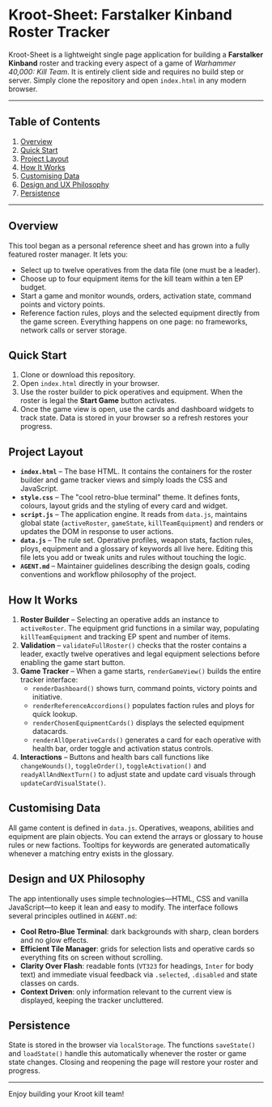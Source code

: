 # Kroot-Sheet: Farstalker Kinband Roster Tracker

Kroot-Sheet is a lightweight single page application for building a **Farstalker Kinband** roster and tracking every aspect of a game of *Warhammer 40,000: Kill Team*. It is entirely client side and requires no build step or server. Simply clone the repository and open `index.html` in any modern browser.

---

## Table of Contents
1. [Overview](#overview)
2. [Quick Start](#quick-start)
3. [Project Layout](#project-layout)
4. [How It Works](#how-it-works)
5. [Customising Data](#customising-data)
6. [Design and UX Philosophy](#design-and-ux-philosophy)
7. [Persistence](#persistence)

---

## Overview
This tool began as a personal reference sheet and has grown into a fully featured roster manager. It lets you:
- Select up to twelve operatives from the data file (one must be a leader).
- Choose up to four equipment items for the kill team within a ten EP budget.
- Start a game and monitor wounds, orders, activation state, command points and victory points.
- Reference faction rules, ploys and the selected equipment directly from the game screen.
Everything happens on one page: no frameworks, network calls or server storage.

## Quick Start
1. Clone or download this repository.
2. Open `index.html` directly in your browser.
3. Use the roster builder to pick operatives and equipment. When the roster is legal the **Start Game** button activates.
4. Once the game view is open, use the cards and dashboard widgets to track state. Data is stored in your browser so a refresh restores your progress.

## Project Layout
- **`index.html`** – The base HTML. It contains the containers for the roster builder and game tracker views and simply loads the CSS and JavaScript.
- **`style.css`** – The "cool retro-blue terminal" theme. It defines fonts, colours, layout grids and the styling of every card and widget.
- **`script.js`** – The application engine. It reads from `data.js`, maintains global state (`activeRoster`, `gameState`, `killTeamEquipment`) and renders or updates the DOM in response to user actions.
- **`data.js`** – The rule set. Operative profiles, weapon stats, faction rules, ploys, equipment and a glossary of keywords all live here. Editing this file lets you add or tweak units and rules without touching the logic.
- **`AGENT.md`** – Maintainer guidelines describing the design goals, coding conventions and workflow philosophy of the project.

## How It Works
1. **Roster Builder** – Selecting an operative adds an instance to `activeRoster`. The equipment grid functions in a similar way, populating `killTeamEquipment` and tracking EP spent and number of items.
2. **Validation** – `validateFullRoster()` checks that the roster contains a leader, exactly twelve operatives and legal equipment selections before enabling the game start button.
3. **Game Tracker** – When a game starts, `renderGameView()` builds the entire tracker interface:
   - `renderDashboard()` shows turn, command points, victory points and initiative.
   - `renderReferenceAccordions()` populates faction rules and ploys for quick lookup.
   - `renderChosenEquipmentCards()` displays the selected equipment datacards.
   - `renderAllOperativeCards()` generates a card for each operative with health bar, order toggle and activation status controls.
4. **Interactions** – Buttons and health bars call functions like `changeWounds()`, `toggleOrder()`, `toggleActivation()` and `readyAllAndNextTurn()` to adjust state and update card visuals through `updateCardVisualState()`.

## Customising Data
All game content is defined in `data.js`. Operatives, weapons, abilities and equipment are plain objects. You can extend the arrays or glossary to house rules or new factions. Tooltips for keywords are generated automatically whenever a matching entry exists in the glossary.

## Design and UX Philosophy
The app intentionally uses simple technologies—HTML, CSS and vanilla JavaScript—to keep it lean and easy to modify. The interface follows several principles outlined in `AGENT.md`:
- **Cool Retro‑Blue Terminal**: dark backgrounds with sharp, clean borders and no glow effects.
- **Efficient Tile Manager**: grids for selection lists and operative cards so everything fits on screen without scrolling.
- **Clarity Over Flash**: readable fonts (`VT323` for headings, `Inter` for body text) and immediate visual feedback via `.selected`, `.disabled` and state classes on cards.
- **Context Driven**: only information relevant to the current view is displayed, keeping the tracker uncluttered.

## Persistence
State is stored in the browser via `localStorage`. The functions `saveState()` and `loadState()` handle this automatically whenever the roster or game state changes. Closing and reopening the page will restore your roster and progress.

---
Enjoy building your Kroot kill team!
